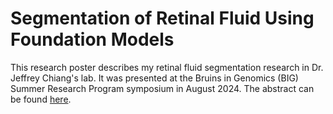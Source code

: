 # Segmentation of Retinal Fluid Using Foundation Models

This research poster describes my retinal fluid segmentation research in Dr. Jeffrey Chiang's lab. It was presented at the Bruins in Genomics (BIG) Summer Research Program symposium in August 2024. The abstract can be found [here](https://qcb.ucla.edu/big-summer/big2024/#toggle-id-13).
